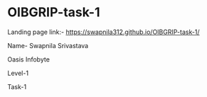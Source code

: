 # OIBGRIP-task-1

Landing page link:- https://swapnila312.github.io/OIBGRIP-task-1/

Name- Swapnila Srivastava

Oasis Infobyte

Level-1

Task-1
